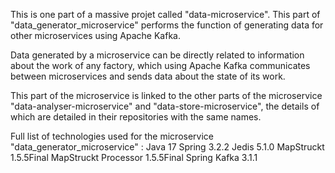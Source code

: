 This is one part of a massive projet called "data-microservice".
This part of "data_generator_microservice" performs the function of generating data for other microservices using Apache Kafka. 

Data generated by a microservice can be directly related to information about the work of any factory,
which using Apache Kafka communicates between microservices and sends data about the state of its work.  

This part of the microservice is linked to the other parts of the microservice "data-analyser-microservice" and "data-store-microservice",
the details of which are detailed in their repositories with the same names.

Full list of technologies used for the microservice "data_generator_microservice" :
Java 17 
Spring 3.2.2
Jedis 5.1.0
MapStruckt 1.5.5Final
MapStruckt Processor 1.5.5Final
Spring Kafka 3.1.1
